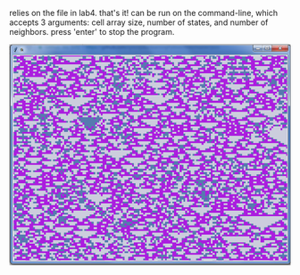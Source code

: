 relies on the file in lab4. that's it! can be run on the command-line, which accepts 3 arguments: cell array size, number of states, and number of neighbors. press 'enter' to stop the program.
    
<img src="../../pics/automataGUI.png" />
